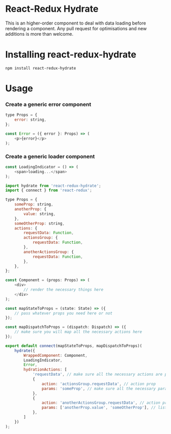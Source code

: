 # React-Redux Hydrate
This is an higher-order component to deal with data loading before rendering a component.
Any pull request for optimisations and new additions is more than welcome.

# Installing react-redux-hydrate

```
npm install react-redux-hydrate
```

# Usage

### Create a generic error component

```js
type Props = {
    error: string,
};

const Error = ({ error }: Props) => (
    <p>{error}</p>
);
```

### Create a generic loader component

```js
const LoadingIndicator = () => (
    <span>loading...</span>
);
```

```js
import hydrate from 'react-redux-hydrate';
import { connect } from 'react-redux';

type Props = {
    someProp: string,
    anotherProp: {
        value: string,
    },
    someOtherProp: string,
    actions: {
        requestData: Function,
        actionsGroup: {
            requestData: Function,
        },
        anotherActionsGroup: {
            requestData: Function,
        },
    },
};

const Component = (props: Props) => (
    <div>
        // render the necessary things here
    </div>
);

const mapStateToProps = (state: State) => ({
    // pass whatever props you need here or not
});

const mapDispatchToProps = (dispatch: Dispatch) => ({
    // make sure you will map all the necessary actions here
});

export default connect(mapStateToProps, mapDispatchToProps)(
    hydrate({
        WrappedComponent: Component,
        LoadingIndicator,
        Error,
        hydrationActions: [
            'requestData', // make sure all the necessary actions are passed as props to the component
            {
                action: 'actionsGroup.requestData', // action prop
                params: 'someProp', // make sure all the necessary params are passed as props to the component
            },
            {
                action: 'anotherActionsGroup.requestData', // action prop
                params: ['anotherProp.value', 'someOtherProp'], // list of params
            },
        ]
    })
);
```
